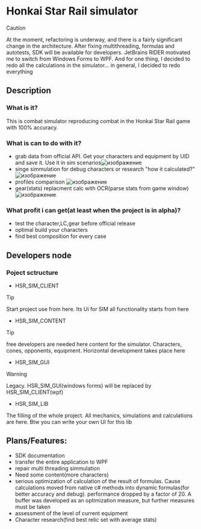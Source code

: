 # Honkai Star Rail simulator
> [!CAUTION]
> At the moment, refactoring is underway, and there is a fairly significant change in the architecture. After fixing multithreading, formulas and autotests, SDK will be available for developers. JetBrains RIDER motivated me to switch from Windows Forms to WPF. And for one thing, I decided to redo all the calculations in the simulator... in general, I decided to redo everything

## Description
### What is it?

This is combat simulator reproducing combat in the Honkai Star Rail game with 100% accuracy.

### What is can to do with it?
- grab data from official API. Get your characters and equipment by UID and save it. Use it in sim scenarios![изображение](https://github.com/YakudzaKY/HSR_SIM/assets/110550702/d9c98881-9136-4f88-b02c-614527654b7d)
- singe simmulation for debug characters or research "how it calculated?"![изображение](https://github.com/YakudzaKY/HSR_SIM/assets/110550702/ce664f2b-c6ee-4ad0-b1b6-53e801175b8a)
- profiles comparison ![изображение](https://github.com/YakudzaKY/HSR_SIM/assets/110550702/80eadeb5-5b80-4301-a29d-3b7e18f1715e)
- gear(stats) replacment calc with OCR(parse stats from game window) ![изображение](https://github.com/YakudzaKY/HSR_SIM/assets/110550702/5833ec15-dc22-4b97-be72-a4a608d00df0)


### What profit i can get(at least when the project is in alpha)?
- test the character,LC,gear before official release
- optimal build your characters
- find best composition for every case

## Developers node
### Poject sctructure
* HSR_SIM_CLIENT
> [!TIP]
> Start project use from here.
Its Ui for SIM all functionality starts from here

* HSR_SIM_CONTENT
> [!TIP]
> free developers are needed here
content for the simulator. Characters, cones, opponents, equipment. Horizontal development takes place here
* HSR_SIM_GUI
  
> [!WARNING]
> Legacy. HSR_SIM_GUI(windows forms) will be replaced by HSR_SIM_CLIENT(wpf)

* HSR_SIM_LIB
  
The filling of the whole project. All mechanics, simulations and calculations are here. Btw you can write your own UI for this lib




## Plans/Features:
- SDK documentation
- transfer the entire application to WPF
- repair multi threading simmulation
- Need some content(more characters)
- serious optimization of calculation of the result of formulas. Cause calculations moved from native c# methods into dynamic formulas(for better accuracy and debug). performance dropped by a factor of 20. A buffer was developed as an optimization measure, but further measures must be taken
- assessment of the level of current equipment
- Character research(find best relic set with average stats)

